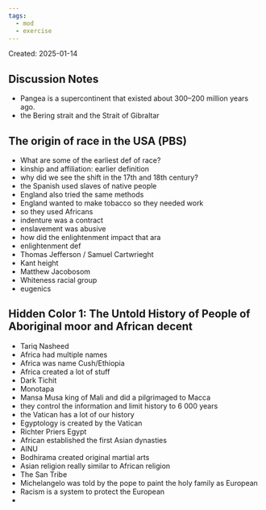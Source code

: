 ```yaml
---
tags:
  - mod
  - exercise
---
```

Created: 2025-01-14

## Discussion Notes
- Pangea is a supercontinent that existed about 300–200 million years ago.
- the Bering strait and the Strait of Gibraltar 

## The origin of race in the USA (PBS)
- What are some of the earliest def of race?
- kinship and affiliation: earlier definition
- why did we see the shift in the 17th and 18th century?
- the Spanish used slaves of native people
- England also tried the same methods
- England wanted to make tobacco so they needed work
- so they used Africans
- indenture was a contract
- enslavement was abusive
- how did the enlightenment impact that ara
- enlightenment def
- Thomas Jefferson / Samuel Cartwrieght
- Kant height
- Matthew Jacobosom
- Whiteness racial group
- eugenics
  
## Hidden Color 1: The Untold History of People of Aboriginal moor and African decent
- Tariq Nasheed
- Africa had multiple names
- Africa was name Cush/Ethiopia
- Africa created a lot of stuff
- Dark Tichit
- Monotapa
- Mansa Musa king of Mali and did a pilgrimaged to Macca
- they control the information and limit history to 6 000 years
- the Vatican has a lot of our history
- Egyptology is created by the Vatican
- Richter Priers Egypt
- African established the first Asian dynasties
- AINU
- Bodhirama created original martial arts
- Asian religion really similar to African religion
- The San Tribe
- Michelangelo was told by the pope to paint the holy family as European
- Racism is a system to protect the European
-